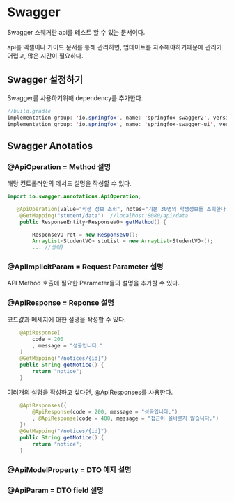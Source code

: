 # Swagger
Swagger 스웨거란 api를 테스트 할 수 있는 문서이다.

api를 엑셀이나 가이드 문서를 통해 관리하면, 업데이트를 자주해야하기때문에 관리가 어렵고, 많은 시간이 필요하다.

## Swagger 설정하기

Swagger를 사용하기위해 dependency를 추가한다.

```java
//build.gradle
implementation group: 'io.springfox', name: 'springfox-swagger2', version: '2.9.2'
implementation group: 'io.springfox', name: 'springfox-swagger-ui', version: '2.9.2'
```

## Swagger Anotatios

### @ApiOperation = Method 설명

해당 컨트롤러안의 메서드 설명을 작성할 수 있다.



```java
import io.swagger.annotations.ApiOperation;

   @ApiOperation(value="학생 정보 조회", notes="기본 30명의 학생정보를 조회한다.")
    @GetMapping("student/data")  //localhost:8080/api/data
    public ResponseEntity<ResponseVO> getMethod() {

        ResponseVO ret = new ResponseVO();
        ArrayList<StudentVO> stuList = new ArrayList<StudentVO>();
        ... //생략}

```
### @ApiImplicitParam = Request Parameter 설명

API Method 호출에 필요한 Parameter들의 설명을 추가할 수 있다.

### @ApiResponse = Reponse 설명

코드값과 메세지에 대한 설명을 작성할 수 있다.

```java
    @ApiResponse(
        code = 200
        , message = "성공입니다."
    )
    @GetMapping("/notices/{id}")
    public String getNotice() {
        return "notice";
    }

```

여러개의 설명을 작성하고 싶다면, @ApiResponses를 사용한다.

```java
    @ApiResponses({
        @ApiResponse(code = 200, message = "성공입니다.")
        , @ApiResponse(code = 400, message = "접근이 올바르지 않습니다.")
    })
    @GetMapping("/notices/{id}")
    public String getNotice() {
        return "notice";
    }
```
### @ApiModelProperty = DTO 예제 설명


### @ApiParam = DTO field 설명


